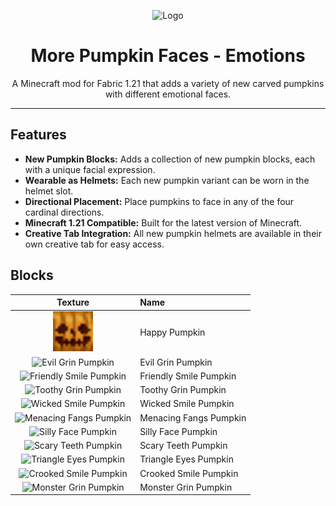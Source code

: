 <p align="center">
  <img src="assets/more-pumpkin-faces-happy-pack/pack.png" alt="Logo" width="200"/>
</p>

<h1 align="center">More Pumpkin Faces - Emotions</h1>

<p align="center">A Minecraft mod for Fabric 1.21 that adds a variety of new carved pumpkins with different emotional faces.</p>

<hr>

## Features

- **New Pumpkin Blocks:** Adds a collection of new pumpkin blocks, each with a unique facial expression.
- **Wearable as Helmets:** Each new pumpkin variant can be worn in the helmet slot.
- **Directional Placement:** Place pumpkins to face in any of the four cardinal directions.
- **Minecraft 1.21 Compatible:** Built for the latest version of Minecraft.
- **Creative Tab Integration:** All new pumpkin helmets are available in their own creative tab for easy access.

## Blocks

| Texture | Name |
| :---: | :--- |
| <img src="src/main/resources/assets/more_pumpkin_faces_emotions/textures/item/pumpkin_helmet_happy.png" alt="Happy Pumpkin" width="64"> | Happy Pumpkin |
| <img src="src/main/resources/assets/more_pumpkin_faces_emotions/textures/item/pumpkin_helmet_evil_grin.png" alt="Evil Grin Pumpkin" width="64"> | Evil Grin Pumpkin |
| <img src="src/main/resources/assets/more_pumpkin_faces_emotions/textures/item/pumpkin_helmet_friendly_smile.png" alt="Friendly Smile Pumpkin" width="64"> | Friendly Smile Pumpkin |
| <img src="src/main/resources/assets/more_pumpkin_faces_emotions/textures/item/pumpkin_helmet_toothy_grin.png" alt="Toothy Grin Pumpkin" width="64"> | Toothy Grin Pumpkin |
| <img src="src/main/resources/assets/more_pumpkin_faces_emotions/textures/item/pumpkin_helmet_wicked_smile.png" alt="Wicked Smile Pumpkin" width="64"> | Wicked Smile Pumpkin |
| <img src="src/main/resources/assets/more_pumpkin_faces_emotions/textures/item/pumpkin_helmet_menacing_fangs.png" alt="Menacing Fangs Pumpkin" width="64"> | Menacing Fangs Pumpkin |
| <img src="src/main/resources/assets/more_pumpkin_faces_emotions/textures/item/pumpkin_helmet_silly_face.png" alt="Silly Face Pumpkin" width="64"> | Silly Face Pumpkin |
| <img src="src/main/resources/assets/more_pumpkin_faces_emotions/textures/item/pumpkin_helmet_scary_teeth.png" alt="Scary Teeth Pumpkin" width="64"> | Scary Teeth Pumpkin |
| <img src="src/main/resources/assets/more_pumpkin_faces_emotions/textures/item/pumpkin_helmet_triangle_eyes.png" alt="Triangle Eyes Pumpkin" width="64"> | Triangle Eyes Pumpkin |
| <img src="src/main/resources/assets/more_pumpkin_faces_emotions/textures/item/pumpkin_helmet_crooked_smile.png" alt="Crooked Smile Pumpkin" width="64"> | Crooked Smile Pumpkin |
| <img src="src/main/resources/assets/more_pumpkin_faces_emotions/textures/item/pumpkin_helmet_monster_grin.png" alt="Monster Grin Pumpkin" width="64"> | Monster Grin Pumpkin |
